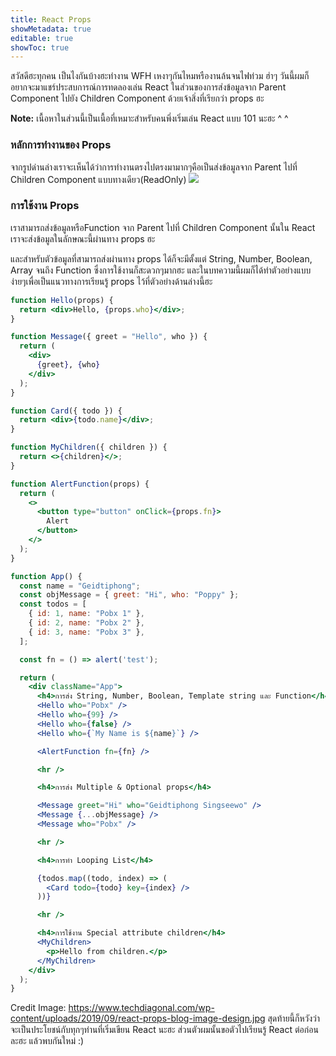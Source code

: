 ```yaml
---
title: React Props
showMetadata: true
editable: true
showToc: true
---
```


สวัสดีฮะทุกคน เป็นไงกันบ้างฮะทำงาน WFH เหงาๆกันไหมหรืองานล้นจนไฟท่วม ฮ่าๆ วันนี้ผมก็อยากจะมาแชร์ประสบการณ์การทดลองเล่น React ในส่วนของการส่งข้อมูลจาก Parent Component ไปยัง Children Component
ด้วยเจ้าสิ่งที่เรียกว่า props ฮะ

**Note:** เนื้อหาในส่วนนี้เป็นเนื้อที่เหมาะสำหรับคนพึ่งเริ่มเล่น React แบบ 101 นะฮะ ^ ^

### หลักการทำงานของ Props
จากรูปด่านล่างเราจะเห็นได้ว่าการทำงานตรงไปตรงมามากๆคือเป็นส่งข้อมูลจาก Parent ไปที่ Children Component แบบทางเดียว(ReadOnly)
![](https://www.techdiagonal.com/wp-content/uploads/2019/09/react-props-blog-image-design.jpg)

### การใช้งาน Props
เราสามารถส่งข้อมูลหรือFunction จาก Parent ไปที่ Children Component นั้นใน React เราจะส่งข้อมูลในลักษณะนี้ผ่านทาง props ฮะ

และสำหรับตัวข้อมูลที่สามารถส่งผ่านทาง props ได้ก็จะมีตั้งแต่ String, Number, Boolean, Array จนถึง Function ซึ่งการใช้งานก็สะดวกๆมากฮะ
และในบทความนี้ผมก็ได้ทำตัวอย่างแบบง่ายๆเพื่อเป็นแนวทางการเรียนรู้ props ไว้ที่ตัวอย่างด้านล่างนี้ฮะ
```jsx
function Hello(props) {
  return <div>Hello, {props.who}</div>;
}

function Message({ greet = "Hello", who }) {
  return (
    <div>
      {greet}, {who}
    </div>
  );
}

function Card({ todo }) {
  return <div>{todo.name}</div>;
}

function MyChildren({ children }) {
  return <>{children}</>;
}

function AlertFunction(props) {
  return (
    <>
      <button type="button" onClick={props.fn}>
        Alert
      </button>
    </>
  );
}

function App() {
  const name = "Geidtiphong";
  const objMessage = { greet: "Hi", who: "Poppy" };
  const todos = [
    { id: 1, name: "Pobx 1" },
    { id: 2, name: "Pobx 2" },
    { id: 3, name: "Pobx 3" },
  ];

  const fn = () => alert('test');

  return (
    <div className="App">
      <h4>การส่ง String, Number, Boolean, Template string และ Function</h4>
      <Hello who="Pobx" />
      <Hello who={99} />
      <Hello who={false} />
      <Hello who={`My Name is ${name}`} />

      <AlertFunction fn={fn} />

      <hr />

      <h4>การส่ง Multiple & Optional props</h4>

      <Message greet="Hi" who="Geidtiphong Singseewo" />
      <Message {...objMessage} />
      <Message who="Pobx" />

      <hr />

      <h4>การทำ Looping List</h4>

      {todos.map((todo, index) => (
        <Card todo={todo} key={index} />
      ))}

      <hr />

      <h4>การใช้งาน Special attribute children</h4>
      <MyChildren>
        <p>Hello from children.</p>
      </MyChildren>
    </div>
  );
}
```

Credit Image: https://www.techdiagonal.com/wp-content/uploads/2019/09/react-props-blog-image-design.jpg
สุดท้ายนี้ก็หวังว่าจะเป็นประโยชน์กับทุกๆท่านที่เริ่มเขียน React นะฮะ ส่วนตัวผมนั้นขอตัวไปเรียนรู้ React ต่อก่อนละฮะ แล้วพบกันใหม่ :)
